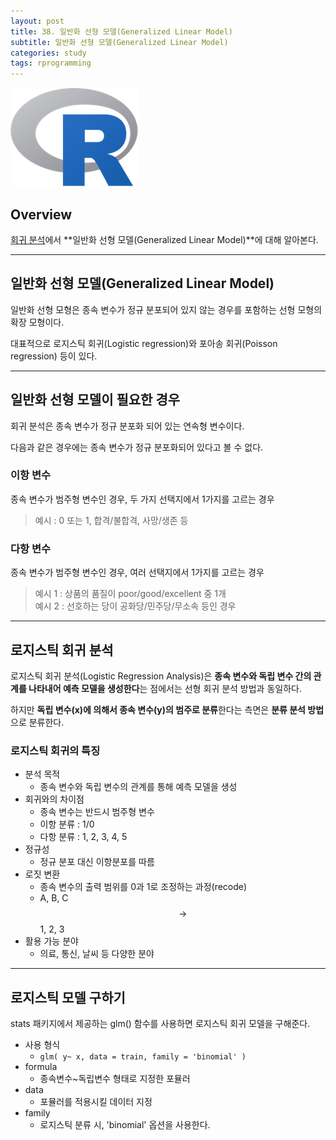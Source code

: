 ```yaml
---
layout: post
title: 38. 일반화 선형 모델(Generalized Linear Model)
subtitle: 일반화 선형 모델(Generalized Linear Model)
categories: study
tags: rprogramming
---
```


![r](/assets/img/logo/r-logo.png)

## Overview

[회귀 분석](https://rap0d.github.io/study/2019/11/06/r_035_regression01/)에서 **일반화 선형 모델(Generalized Linear Model)**에 대해 알아본다.

***

## 일반화 선형 모델(Generalized Linear Model)

일반화 선형 모형은 종속 변수가 정규 분포되어 있지 않는 경우를 포함하는 선형 모형의 확장 모형이다.

대표적으로 로지스틱 회귀(Logistic regression)와 포아송 회귀(Poisson regression) 등이 있다.

***

## 일반화 선형 모델이 필요한 경우

회귀 분석은 종속 변수가 정규 분포화 되어 있는 연속형 변수이다.

다음과 같은 경우에는 종속 변수가 정규 분포화되어 있다고 볼 수 없다.

### 이항 변수

종속 변수가 범주형 변수인 경우, 두 가지 선택지에서 1가지를 고르는 경우

> 예시 : 0 또는 1, 합격/불합격, 사망/생존 등

### 다항 변수

종속 변수가 범주형 변수인 경우, 여러 선택지에서 1가지를 고르는 경우

> 예시 1 : 상품의 품질이 poor/good/excellent 중 1개  
> 예시 2 : 선호하는 당이 공화당/민주당/무소속 등인 경우

***

## 로지스틱 회귀 분석

로지스틱 회귀 분석(Logistic Regression Analysis)은 **종속 변수와 독립 변수 간의 관계를 나타내어 예측 모델을 생성한다**는 점에서는 선형 회귀 분석 방법과 동일하다.

하지만 **독립 변수(x)에 의해서 종속 변수(y)의 범주로 분류**한다는 측면은 **분류 분석 방법**으로 분류한다.

### 로지스틱 회귀의 특징

- 분석 목적
  - 종속 변수와 독립 변수의 관계를 통해 예측 모델을 생성
- 회귀와의 차이점
  - 종속 변수는 반드시 범주형 변수
  - 이항 분류 : 1/0
  - 다항 분류 : 1, 2, 3, 4, 5
- 정규성
  - 정규 분포 대신 이항분포를 따름
- 로짓 변환
  - 종속 변수의 출력 범위를 0과 1로 조정하는 과정(recode)
  - A, B, C $$\to$$ 1, 2, 3
- 활용 가능 분야
  - 의료, 통신, 날씨 등 다양한 분야

***

## 로지스틱 모델 구하기

stats 패키지에서 제공하는 glm() 함수를 사용하면 로지스틱 회귀 모델을 구해준다.

- 사용 형식
  - `glm( y~ x, data = train, family = 'binomial' )`
- formula
  - 종속변수~독립변수 형태로 지정한 포뮬러
- data
  - 포뮬러를 적용시킬 데이터 지정
- family
  - 로지스틱 분류 시, 'binomial' 옵션을 사용한다.

